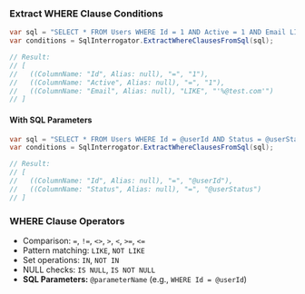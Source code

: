 ### Extract WHERE Clause Conditions

```csharp
var sql = "SELECT * FROM Users WHERE Id = 1 AND Active = 1 AND Email LIKE '%@test.com'";
var conditions = SqlInterrogator.ExtractWhereClausesFromSql(sql);

// Result:
// [
//   ((ColumnName: "Id", Alias: null), "=", "1"),
//   ((ColumnName: "Active", Alias: null), "=", "1"),
//   ((ColumnName: "Email", Alias: null), "LIKE", "'%@test.com'")
// ]
```

#### With SQL Parameters

```csharp
var sql = "SELECT * FROM Users WHERE Id = @userId AND Status = @userStatus";
var conditions = SqlInterrogator.ExtractWhereClausesFromSql(sql);

// Result:
// [
//   ((ColumnName: "Id", Alias: null), "=", "@userId"),
//   ((ColumnName: "Status", Alias: null), "=", "@userStatus")
// ]
```

### WHERE Clause Operators

- Comparison: `=`, `!=`, `<>`, `>`, `<`, `>=`, `<=`
- Pattern matching: `LIKE`, `NOT LIKE`
- Set operations: `IN`, `NOT IN`
- NULL checks: `IS NULL`, `IS NOT NULL`
- **SQL Parameters:** `@parameterName` (e.g., `WHERE Id = @userId`)

